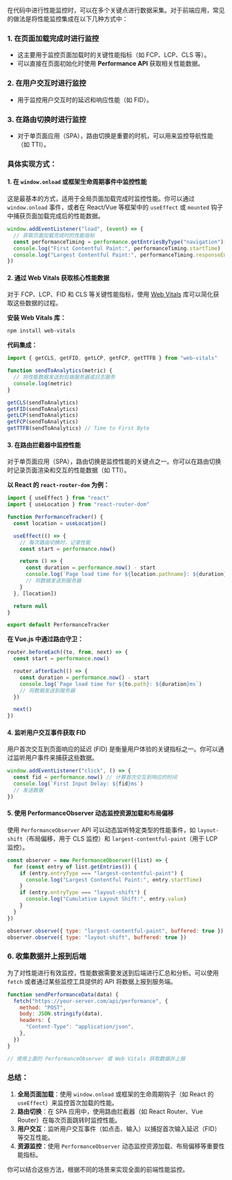 在代码中进行性能监控时，可以在多个关键点进行数据采集。对于前端应用，常见的做法是将性能监控集成在以下几种方式中：

### 1. **在页面加载完成时进行监控**

- 这主要用于监控页面加载时的关键性能指标（如 FCP、LCP、CLS 等）。
- 可以直接在页面初始化时使用 **Performance API** 获取相关性能数据。

### 2. **在用户交互时进行监控**

- 用于监控用户交互时的延迟和响应性能（如 FID）。

### 3. **在路由切换时进行监控**

- 对于单页面应用（SPA），路由切换是重要的时机，可以用来监控导航性能（如 TTI）。

### 具体实现方式：

#### 1. **在 `window.onload` 或框架生命周期事件中监控性能**

这是最基本的方式，适用于全局页面加载完成时监控性能。你可以通过 `window.onload` 事件，或者在 React/Vue 等框架中的 `useEffect` 或 `mounted` 钩子中捕获页面加载完成后的性能数据。

```javascript
window.addEventListener("load", (event) => {
  // 获取页面加载完成时的性能指标
  const performanceTiming = performance.getEntriesByType("navigation")[0]
  console.log("First Contentful Paint:", performanceTiming.startTime)
  console.log("Largest Contentful Paint:", performanceTiming.responseEnd)
})
```

#### 2. **通过 Web Vitals 获取核心性能数据**

对于 FCP、LCP、FID 和 CLS 等关键性能指标，使用 [Web Vitals](https://github.com/GoogleChrome/web-vitals) 库可以简化获取这些数据的过程。

**安装 Web Vitals 库：**

```bash
npm install web-vitals
```

**代码集成：**

```javascript
import { getCLS, getFID, getLCP, getFCP, getTTFB } from "web-vitals"

function sendToAnalytics(metric) {
  // 将性能数据发送到后端服务器或日志服务
  console.log(metric)
}

getCLS(sendToAnalytics)
getFID(sendToAnalytics)
getLCP(sendToAnalytics)
getFCP(sendToAnalytics)
getTTFB(sendToAnalytics) // Time to First Byte
```

#### 3. **在路由拦截器中监控性能**

对于单页面应用（SPA），路由切换是监控性能的关键点之一。你可以在路由切换时记录页面渲染和交互的性能数据（如 TTI）。

**以 React 的 `react-router-dom` 为例：**

```javascript
import { useEffect } from "react"
import { useLocation } from "react-router-dom"

function PerformanceTracker() {
  const location = useLocation()

  useEffect(() => {
    // 每次路由切换时，记录性能
    const start = performance.now()

    return () => {
      const duration = performance.now() - start
      console.log(`Page load time for ${location.pathname}: ${duration}ms`)
      // 将数据发送到服务器
    }
  }, [location])

  return null
}

export default PerformanceTracker
```

**在 Vue.js 中通过路由守卫：**

```javascript
router.beforeEach((to, from, next) => {
  const start = performance.now()

  router.afterEach(() => {
    const duration = performance.now() - start
    console.log(`Page load time for ${to.path}: ${duration}ms`)
    // 将数据发送到服务器
  })

  next()
})
```

#### 4. **监听用户交互事件获取 FID**

用户首次交互到页面响应的延迟 (FID) 是衡量用户体验的关键指标之一。你可以通过监听用户事件来捕获这些数据。

```javascript
window.addEventListener("click", () => {
  const fid = performance.now() // 计算首次交互到响应的时间
  console.log(`First Input Delay: ${fid}ms`)
  // 发送数据
})
```

#### 5. **使用 PerformanceObserver 动态监控资源加载和布局偏移**

使用 `PerformanceObserver` API 可以动态监听特定类型的性能事件，如 `layout-shift`（布局偏移，用于 CLS 监控）和 `largest-contentful-paint`（用于 LCP 监控）。

```javascript
const observer = new PerformanceObserver((list) => {
  for (const entry of list.getEntries()) {
    if (entry.entryType === "largest-contentful-paint") {
      console.log("Largest Contentful Paint:", entry.startTime)
    }
    if (entry.entryType === "layout-shift") {
      console.log("Cumulative Layout Shift:", entry.value)
    }
  }
})

observer.observe({ type: "largest-contentful-paint", buffered: true })
observer.observe({ type: "layout-shift", buffered: true })
```

### 6. **收集数据并上报到后端**

为了对性能进行有效监控，性能数据需要发送到后端进行汇总和分析。可以使用 `fetch` 或者通过某些监控工具提供的 API 将数据上报到服务端。

```javascript
function sendPerformanceData(data) {
  fetch("https://your-server.com/api/performance", {
    method: "POST",
    body: JSON.stringify(data),
    headers: {
      "Content-Type": "application/json",
    },
  })
}

// 使用上面的 PerformanceObserver 或 Web Vitals 获取数据并上报
```

### 总结：

1. **全局页面加载**：使用 `window.onload` 或框架的生命周期钩子（如 React 的 `useEffect`）来监控首次加载的性能。
2. **路由切换**：在 SPA 应用中，使用路由拦截器（如 React Router、Vue Router）在每次页面跳转时监控性能。
3. **用户交互**：监听用户交互事件（如点击、输入）以捕捉首次输入延迟（FID）等交互性能。
4. **资源监控**：使用 `PerformanceObserver` 动态监控资源加载、布局偏移等重要性能指标。

你可以结合这些方法，根据不同的场景来实现全面的前端性能监控。
